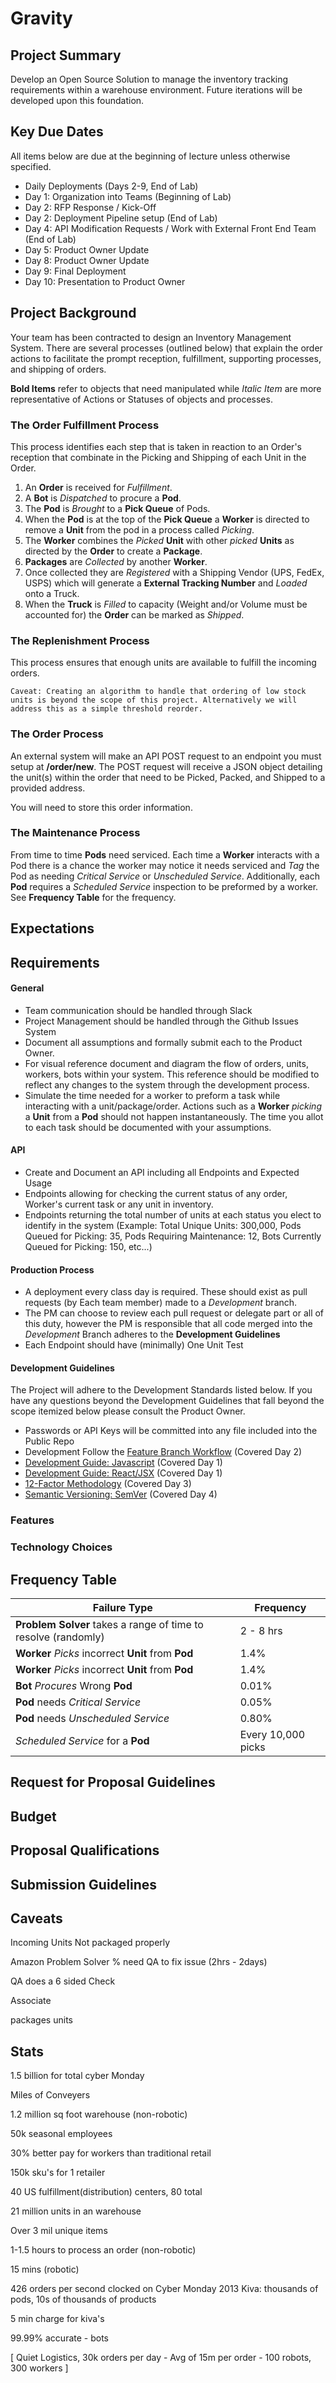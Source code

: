 # Gravity

## Project Summary

Develop an Open Source Solution to manage the inventory tracking requirements within a warehouse environment. Future iterations will be developed upon this foundation.

## Key Due Dates

All items below are due at the beginning of lecture unless otherwise specified.

* Daily Deployments (Days 2-9, End of Lab)
* Day 1: Organization into Teams (Beginning of Lab)
* Day 2: RFP Response / Kick-Off
* Day 2: Deployment Pipeline setup (End of Lab)
* Day 4: API Modification Requests / Work with External Front End Team (End of Lab)
* Day 5: Product Owner Update
* Day 8: Product Owner Update
* Day 9: Final Deployment
* Day 10: Presentation to Product Owner

## Project Background

Your team has been contracted to design an Inventory Management System. There are several processes (outlined below) that explain the order actions to facilitate the prompt reception, fulfillment, supporting processes, and shipping of orders.

**Bold Items** refer to objects that need manipulated while *Italic Item* are more representative of Actions or Statuses of objects and processes.

### The Order Fulfillment Process

This process identifies each step that is taken in reaction to an Order's reception that combinate in the Picking and Shipping of each Unit in the Order.

1. An **Order** is received for *Fulfillment*.
1. A **Bot** is *Dispatched* to procure a **Pod**.
1. The **Pod** is *Brought* to a **Pick Queue** of Pods.
1. When the **Pod** is at the top of the **Pick Queue**  a **Worker** is directed to remove a **Unit** from the pod in a process called *Picking*.
1. The **Worker** combines the *Picked* **Unit** with other *picked* **Units** as directed by the **Order** to create a **Package**.
1. **Packages** are *Collected* by another **Worker**.
1. Once collected they are *Registered* with a Shipping Vendor (UPS, FedEx, USPS) which will generate a **External Tracking Number** and *Loaded* onto a Truck.
1. When the **Truck** is *Filled* to capacity (Weight and/or Volume must be accounted for) the **Order** can be marked as *Shipped*.

### The Replenishment Process

This process ensures that enough units are available to fulfill the incoming orders.

    Caveat: Creating an algorithm to handle that ordering of low stock units is beyond the scope of this project. Alternatively we will address this as a simple threshold reorder.



### The Order Process

An external system will make an API POST request to an endpoint you must setup at **/order/new**. The POST request will receive a JSON object detailing the unit(s) within the order that need to be Picked, Packed, and Shipped to a provided address.

You will need to store this order information.

### The Maintenance Process

From time to time **Pods** need serviced. Each time a **Worker** interacts with a Pod there is a chance the worker may notice it needs serviced and *Tag* the Pod as needing *Critical Service* or *Unscheduled Service*. Additionally, each **Pod** requires a *Scheduled Service* inspection to be preformed by a worker. See **Frequency Table** for the frequency.

## Expectations



## Requirements



#### General

* Team communication should be handled through Slack
* Project Management should be handled through the Github Issues System
* Document all assumptions and formally submit each to the Product Owner.
* For visual reference document and diagram the flow of orders, units, workers, bots within your system. This reference should  be modified to reflect any changes to the system through the development process.
* Simulate the time needed for a worker to preform a task while interacting with a unit/package/order. Actions such as a **Worker** *picking* a **Unit** from a **Pod** should not happen instantaneously. The time you allot to each task should be documented with your assumptions.

#### API
* Create and Document an API including all Endpoints and Expected Usage
* Endpoints allowing for checking the current status of any  order, Worker's current task or any unit in inventory.
* Endpoints returning the total number of units at each status you elect to identify in the system (Example: Total Unique Units: 300,000, Pods Queued for Picking: 35, Pods Requiring Maintenance: 12, Bots Currently Queued for Picking: 150, etc...)

#### Production Process
* A deployment every class day is required. These should exist as pull requests (by Each team member) made to a *Development* branch.
* The PM can choose to review each pull request or delegate part or all of this duty, however the PM is responsible that all code merged into the *Development* Branch adheres to the **Development Guidelines**
* Each Endpoint should have (minimally) One Unit Test


#### Development Guidelines

The Project will adhere to the Development Standards listed below. If you have any questions beyond the Development Guidelines that fall beyond the scope itemized below please consult the Product Owner.

* Passwords or API Keys will be committed into any file included into the Public Repo
* Development Follow the [Feature Branch Workflow](https://www.atlassian.com/git/tutorials/comparing-workflows/feature-branch-workflow) (Covered Day 2)
* [Development Guide: Javascript](https://github.com/airbnb/javascript) (Covered Day 1)
* [Development Guide: React/JSX](https://github.com/airbnb/javascript/tree/master/react) (Covered Day 1)
* [12-Factor Methodology](http://12factor.net/) (Covered Day 3)
* [Semantic Versioning: SemVer](http://semver.org/) (Covered Day 4)

### Features

### Technology Choices

## Frequency Table

| Failure Type | Frequency |
|---|---|
| **Problem Solver** takes a range of time to resolve (randomly) | 2 - 8 hrs |
| **Worker** *Picks* incorrect **Unit** from **Pod** | 1.4% |
| **Worker** *Picks* incorrect **Unit** from **Pod** | 1.4% |
| **Bot** *Procures* Wrong **Pod**| 0.01% |
| **Pod** needs *Critical Service*| 0.05% |
| **Pod** needs *Unscheduled Service*| 0.80% |
| *Scheduled Service* for a **Pod** | Every 10,000 picks |



## Request for Proposal Guidelines

## Budget

## Proposal Qualifications

## Submission Guidelines


## Caveats

Incoming Units Not packaged properly

Amazon Problem Solver
% need QA to fix issue (2hrs - 2days)

QA does a 6 sided Check

Associate

packages
  units

## Stats
1.5 billion for total cyber Monday

Miles of Conveyers

1.2 million sq foot warehouse (non-robotic)

50k seasonal employees

30% better pay for workers than traditional retail

150k sku's for 1 retailer

40 US fulfillment(distribution) centers, 80 total

21 million units in an warehouse

Over 3 mil unique items

1-1.5 hours to process an order (non-robotic)

15 mins (robotic)

426 orders per second clocked on Cyber Monday 2013
Kiva: thousands of pods, 10s of thousands of products

5 min charge for kiva's


99.99% accurate - bots

[
Quiet Logistics, 30k orders per day - Avg of 15m per order -
100 robots, 300 workers
]
